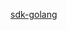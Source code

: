 <!-- SDK Golang -->

[sdk-golang](https://raw.githubusercontent.com/blocklessnetwork/sdk-golang/refs/heads/main/README.md ':include')